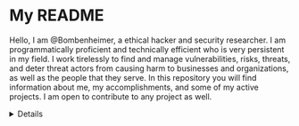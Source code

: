 # My README

Hello, I am @Bombenheimer, a ethical hacker and security researcher. I am programmatically proficient and technically efficient who is very persistent in my field. I work tirelessly to find and manage vulnerabilities, risks, threats, and deter threat actors from causing harm to businesses and organizations, as well as the people that they serve. In this repository you will find information about me, my accomplishments, and some of my active projects. I am open to contribute to any project as well.

<details>
- Age: 18

- Programming Languages: Python, C, Javascript, Rust, C++

- Projects: <strong><a href="https://github.com/Bombenheimer/Aliencrypt">Aliencrypt</a></strong>
</details>
